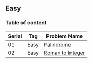 ## Easy 

### Table of content

| Serial | Tag | Problem Name |
|--------|------|--------------|
|   01   | Easy | [Palindrome](./01_palindrome.js) |
|   02   | Easy | [Roman to Integer](./02_roman-to-integer.js) |